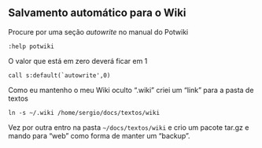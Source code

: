 Salvamento automático para o Wiki 
----------------------------------

Procure por uma seção *autowrite* no manual do Potwiki
```
:help potwiki
```
O valor que está em zero deverá ficar em 1
```
call s:default(`autowrite',0)
```
Como eu mantenho o meu Wiki oculto “.wiki” criei um “link” para a pasta
de textos
```
ln -s ~/.wiki /home/sergio/docs/textos/wiki
```
Vez por outra entro na pasta `~/docs/textos/wiki` e crio um pacote
tar.gz e mando para “web” como forma de manter um “backup”.
